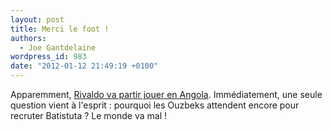 ```yaml
---
layout: post
title: Merci le foot !
authors:
  - Joe Gantdelaine
wordpress_id: 983
date: "2012-01-12 21:49:19 +0100"
---
```


Apparemment,
[Rivaldo va partir jouer en Angola](http://www.lequipe.fr/Football/breves2012/20120112_141535_rivaldo-vers-l-angola.html).
Immédiatement, une seule question vient à l'esprit : pourquoi les Ouzbeks
attendent encore pour recruter Batistuta ? Le monde va mal !
